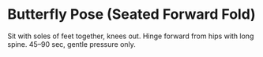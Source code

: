 # Butterfly Pose (Seated Forward Fold)

Sit with soles of feet together, knees out. Hinge forward from hips with long spine. 45–90 sec, gentle pressure only.
